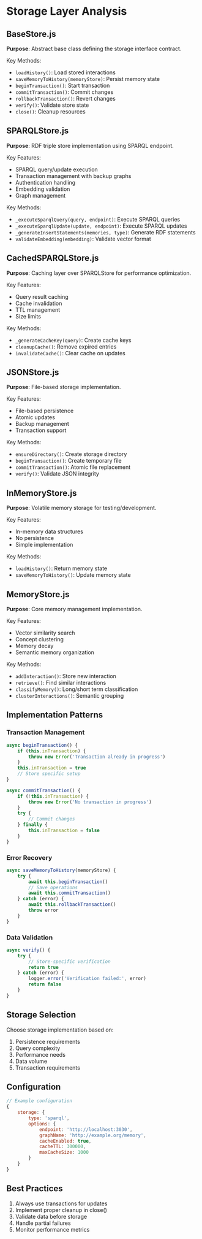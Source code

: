# Storage Layer Analysis

## BaseStore.js
**Purpose**: Abstract base class defining the storage interface contract.

Key Methods:
- `loadHistory()`: Load stored interactions
- `saveMemoryToHistory(memoryStore)`: Persist memory state
- `beginTransaction()`: Start transaction
- `commitTransaction()`: Commit changes
- `rollbackTransaction()`: Revert changes
- `verify()`: Validate store state
- `close()`: Cleanup resources

## SPARQLStore.js
**Purpose**: RDF triple store implementation using SPARQL endpoint.

Key Features:
- SPARQL query/update execution
- Transaction management with backup graphs
- Authentication handling
- Embedding validation
- Graph management

Key Methods:
- `_executeSparqlQuery(query, endpoint)`: Execute SPARQL queries
- `_executeSparqlUpdate(update, endpoint)`: Execute SPARQL updates
- `_generateInsertStatements(memories, type)`: Generate RDF statements
- `validateEmbedding(embedding)`: Validate vector format

## CachedSPARQLStore.js
**Purpose**: Caching layer over SPARQLStore for performance optimization.

Key Features:
- Query result caching
- Cache invalidation
- TTL management
- Size limits

Key Methods:
- `_generateCacheKey(query)`: Create cache keys
- `cleanupCache()`: Remove expired entries
- `invalidateCache()`: Clear cache on updates

## JSONStore.js
**Purpose**: File-based storage implementation.

Key Features:
- File-based persistence
- Atomic updates
- Backup management
- Transaction support

Key Methods:
- `ensureDirectory()`: Create storage directory
- `beginTransaction()`: Create temporary file
- `commitTransaction()`: Atomic file replacement
- `verify()`: Validate JSON integrity

## InMemoryStore.js
**Purpose**: Volatile memory storage for testing/development.

Key Features:
- In-memory data structures
- No persistence
- Simple implementation

Key Methods:
- `loadHistory()`: Return memory state
- `saveMemoryToHistory()`: Update memory state

## MemoryStore.js
**Purpose**: Core memory management implementation.

Key Features:
- Vector similarity search
- Concept clustering
- Memory decay
- Semantic memory organization

Key Methods:
- `addInteraction()`: Store new interaction
- `retrieve()`: Find similar interactions
- `classifyMemory()`: Long/short term classification
- `clusterInteractions()`: Semantic grouping

## Implementation Patterns

### Transaction Management
```javascript
async beginTransaction() {
    if (this.inTransaction) {
        throw new Error('Transaction already in progress')
    }
    this.inTransaction = true
    // Store specific setup
}

async commitTransaction() {
    if (!this.inTransaction) {
        throw new Error('No transaction in progress')
    }
    try {
        // Commit changes
    } finally {
        this.inTransaction = false
    }
}
```

### Error Recovery
```javascript
async saveMemoryToHistory(memoryStore) {
    try {
        await this.beginTransaction()
        // Save operations
        await this.commitTransaction()
    } catch (error) {
        await this.rollbackTransaction()
        throw error
    }
}
```

### Data Validation
```javascript
async verify() {
    try {
        // Store-specific verification
        return true
    } catch (error) {
        logger.error('Verification failed:', error)
        return false
    }
}
```

## Storage Selection

Choose storage implementation based on:
1. Persistence requirements
2. Query complexity
3. Performance needs
4. Data volume
5. Transaction requirements

## Configuration

```javascript
// Example configuration
{
    storage: {
        type: 'sparql',
        options: {
            endpoint: 'http://localhost:3030',
            graphName: 'http://example.org/memory',
            cacheEnabled: true,
            cacheTTL: 300000,
            maxCacheSize: 1000
        }
    }
}
```

## Best Practices

1. Always use transactions for updates
2. Implement proper cleanup in close()
3. Validate data before storage
4. Handle partial failures
5. Monitor performance metrics